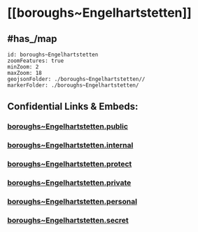 # [[boroughs~Engelhartstetten]] 


## #has_/map  



```leaflet
id: boroughs~Engelhartstetten
zoomFeatures: true 
minZoom: 2 
maxZoom: 18
geojsonFolder: ./boroughs~Engelhartstetten//
markerFolder: ./boroughs~Engelhartstetten/
```




## Confidential Links & Embeds: 

### [boroughs~Engelhartstetten.public](/_public/\Earth\Continent\Europe\Europe~Central\Austria\Austrias_States\Niederösterreich\counties~NÖ\Gänserndorf\cities~Gänserndorf\Engelhartstettenboroughs~Engelhartstetten.public.md) 

### [boroughs~Engelhartstetten.internal](/_internal/\Earth\Continent\Europe\Europe~Central\Austria\Austrias_States\Niederösterreich\counties~NÖ\Gänserndorf\cities~Gänserndorf\Engelhartstettenboroughs~Engelhartstetten.internal.md) 

### [boroughs~Engelhartstetten.protect](/_protect/\Earth\Continent\Europe\Europe~Central\Austria\Austrias_States\Niederösterreich\counties~NÖ\Gänserndorf\cities~Gänserndorf\Engelhartstettenboroughs~Engelhartstetten.protect.md) 

### [boroughs~Engelhartstetten.private](/_private/\Earth\Continent\Europe\Europe~Central\Austria\Austrias_States\Niederösterreich\counties~NÖ\Gänserndorf\cities~Gänserndorf\Engelhartstettenboroughs~Engelhartstetten.private.md) 

### [boroughs~Engelhartstetten.personal](/_personal/\Earth\Continent\Europe\Europe~Central\Austria\Austrias_States\Niederösterreich\counties~NÖ\Gänserndorf\cities~Gänserndorf\Engelhartstettenboroughs~Engelhartstetten.personal.md) 

### [boroughs~Engelhartstetten.secret](/_secret/\Earth\Continent\Europe\Europe~Central\Austria\Austrias_States\Niederösterreich\counties~NÖ\Gänserndorf\cities~Gänserndorf\Engelhartstettenboroughs~Engelhartstetten.secret.md)

